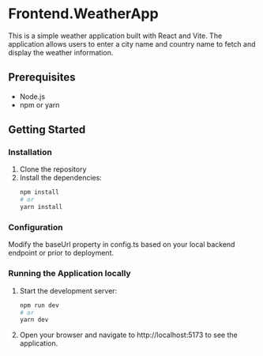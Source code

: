 # Frontend.WeatherApp

This is a simple weather application built with React and Vite. The application allows users to enter a city name and country name to fetch and display the weather information.

## Prerequisites

- Node.js
- npm or yarn

## Getting Started

### Installation

1. Clone the repository
2. Install the dependencies:
   ```sh
   npm install
   # or
   yarn install
   ```

### Configuration

Modify the baseUrl property in config.ts based on your local backend endpoint or prior to deployment.

### Running the Application locally

1. Start the development server:
   ```sh
   npm run dev
   # or
   yarn dev
   ```
2. Open your browser and navigate to http://localhost:5173 to see the application.
